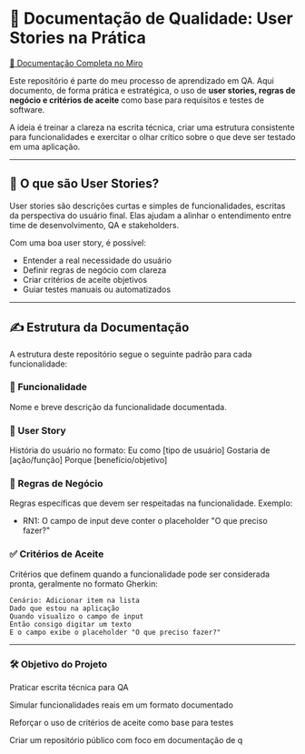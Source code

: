# 🧾 Documentação de Qualidade: User Stories na Prática

[📖 Documentação Completa no Miro](https://miro.com/app/board/uXjVJbf3FUE=/?share_link_id=300042583615)  

Este repositório é parte do meu processo de aprendizado em QA. Aqui documento, de forma prática e estratégica, o uso de **user stories, regras de negócio e critérios de aceite** como base para requisitos e testes de software.

A ideia é treinar a clareza na escrita técnica, criar uma estrutura consistente para funcionalidades e exercitar o olhar crítico sobre o que deve ser testado em uma aplicação.

---

## 🧠 O que são User Stories?

User stories são descrições curtas e simples de funcionalidades, escritas da perspectiva do usuário final. Elas ajudam a alinhar o entendimento entre time de desenvolvimento, QA e stakeholders.

Com uma boa user story, é possível:
- Entender a real necessidade do usuário
- Definir regras de negócio com clareza
- Criar critérios de aceite objetivos
- Guiar testes manuais ou automatizados

---

## ✍️ Estrutura da Documentação

A estrutura deste repositório segue o seguinte padrão para cada funcionalidade:

### 🧩 Funcionalidade

Nome e breve descrição da funcionalidade documentada.

### 📝 User Story

História do usuário no formato:
Eu como [tipo de usuário]
Gostaria de [ação/função]
Porque [benefício/objetivo]


### 📌 Regras de Negócio

Regras específicas que devem ser respeitadas na funcionalidade. Exemplo:
- RN1: O campo de input deve conter o placeholder "O que preciso fazer?"

### ✅ Critérios de Aceite

Critérios que definem quando a funcionalidade pode ser considerada pronta, geralmente no formato Gherkin:
```gherkin
Cenário: Adicionar item na lista
Dado que estou na aplicação
Quando visualizo o campo de input
Então consigo digitar um texto
E o campo exibe o placeholder "O que preciso fazer?"
```

---

### 🛠️ Objetivo do Projeto
Praticar escrita técnica para QA

Simular funcionalidades reais em um formato documentado

Reforçar o uso de critérios de aceite como base para testes

Criar um repositório público com foco em documentação de q



